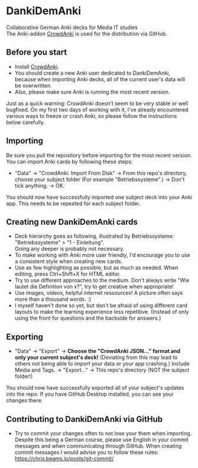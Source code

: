 # DankiDemAnki
Collaborative German Anki decks for Media IT studies <br>
The Anki-addon [CrowdAnki](https://github.com/Stvad/CrowdAnki) is used for the distribution via GitHub.

## Before you start
* Install [CrowdAnki](https://github.com/Stvad/CrowdAnki).
* You should create a new Anki user dedicated to DankiDemAnki, because when importing Anki decks, all of the current user's data will be overwritten.
* Also, please make sure Anki is running the most recent version.

Just as a quick warning: CrowdAnki doesn't seem to be very stable or well bugfixed. On my first two days of working with it, I've already encountered various ways to freeze or crash Anki, so please follow the instructions below carefully.

## Importing
Be sure you pull the repository before importing for the most recent version. <br>
You can import Anki cards by following these steps: <br>
* "Data" -> "CrowdAnki: Import From Disk" -> From this repo's directory, choose your subject folder (For example "Betriebssysteme".) -> Don't tick anything. -> OK. 

You should now have successfully imported one subject deck into your Anki app. This needs to be repeated for each subject folder.

## Creating new DankiDemAnki cards
* Deck hierarchy goes as following, illustrated by Betriebssysteme: "Betriebssysteme" > "1 - Einleitung". <br> Going any deeper is probably not necessary.
* To make working with Anki more user friendly, I'd encourage you to use a consistent style when creating new cards.
* Use as few highlighting as possible, but as much as needed. When editing, press Ctrl+Shift+X for HTML editor.
* Try to use different approaches to the medium. Don't always write "Wie lautet die Definition von x?", try to get creative when appropriate!
* Use images, videos, helpful internet ressources! A picture often says more than a thousand words. :)
* I myself haven't done so yet, but don't be afraid of using different card layouts to make the learning experience less repetitive. (Instead of only using the front for questions and the backside for answers.)

## Exporting
* "Data" -> "Export" -> **Choose the "CrowdAnki JSON..." format and only your current subject's deck!** (Deviating from this may lead to others not being able to import your data or your app crashing.) Include Media and Tags. -> "Export..." -> This repo's directory (NOT the subject folder!)

You should now have successfully exported all of your subject's updates into the repo. If you have GitHub Desktop installed, you can see your changes there.

## Contributing to DankiDemAnki via GitHub
* Try to commit your changes often to not lose your them when importing.
Despite this being a German course, please use English in your commit messages and when communicating through GitHub.
When creating commit messages I would advise you to follow these rules: https://chris.beams.io/posts/git-commit/
